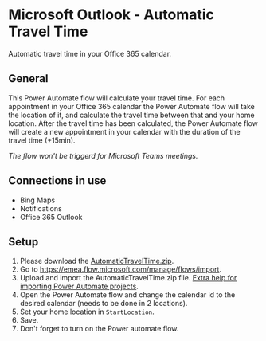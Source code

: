 # Microsoft Outlook - Automatic Travel Time
Automatic travel time in your Office 365 calendar.

## General
This Power Automate flow will calculate your travel time.
For each appointment in your Office 365 calendar the Power Automate flow will take the location of it, and calculate the travel time between that and your home location.
After the travel time has been calculated, the Power Automate flow will create a new appointment in your calendar with the duration of the travel time (+15min).

_The flow won't be triggerd for Microsoft Teams meetings._

## Connections in use
* Bing Maps
* Notifications
* Office 365 Outlook

## Setup
1. Please download the [AutomaticTravelTime.zip](/../../raw/main/AutomaticTravelTime.zip).
2. Go to https://emea.flow.microsoft.com/manage/flows/import.
3. Upload and import the AutomaticTravelTime.zip file. [Extra help for importing Power Automate projects](/../../../MrAutomate33/blob/main/files/CreateConnectionsInImport.md).
4. Open the Power Automate flow and change the calendar id to the desired calendar (needs to be done in 2 locations).
5. Set your home location in `StartLocation`.
6. Save.
7. Don't forget to turn on the Power automate flow.
